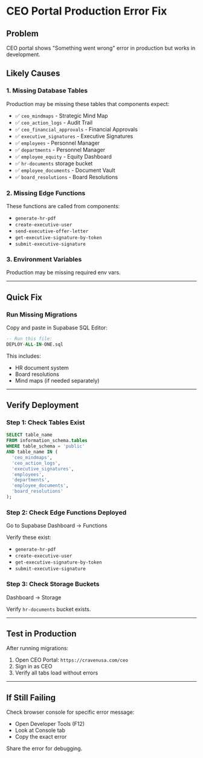 # CEO Portal Production Error Fix

## Problem
CEO portal shows "Something went wrong" error in production but works in development.

## Likely Causes

### 1. Missing Database Tables
Production may be missing these tables that components expect:

- ✅ `ceo_mindmaps` - Strategic Mind Map
- ✅ `ceo_action_logs` - Audit Trail  
- ✅ `ceo_financial_approvals` - Financial Approvals
- ✅ `executive_signatures` - Executive Signatures
- ✅ `employees` - Personnel Manager
- ✅ `departments` - Personnel Manager
- ✅ `employee_equity` - Equity Dashboard
- ✅ `hr-documents` storage bucket
- ✅ `employee_documents` - Document Vault
- ✅ `board_resolutions` - Board Resolutions

### 2. Missing Edge Functions
These functions are called from components:

- `generate-hr-pdf`
- `create-executive-user`
- `send-executive-offer-letter`
- `get-executive-signature-by-token`
- `submit-executive-signature`

### 3. Environment Variables
Production may be missing required env vars.

---

## Quick Fix

### Run Missing Migrations
Copy and paste in Supabase SQL Editor:

```sql
-- Run this file:
DEPLOY-ALL-IN-ONE.sql
```

This includes:
- HR document system
- Board resolutions
- Mind maps (if needed separately)

---

## Verify Deployment

### Step 1: Check Tables Exist
```sql
SELECT table_name 
FROM information_schema.tables 
WHERE table_schema = 'public' 
AND table_name IN (
  'ceo_mindmaps',
  'ceo_action_logs', 
  'executive_signatures',
  'employees',
  'departments',
  'employee_documents',
  'board_resolutions'
);
```

### Step 2: Check Edge Functions Deployed
Go to Supabase Dashboard → Functions

Verify these exist:
- `generate-hr-pdf`
- `create-executive-user`
- `get-executive-signature-by-token`
- `submit-executive-signature`

### Step 3: Check Storage Buckets
Dashboard → Storage

Verify `hr-documents` bucket exists.

---

## Test in Production

After running migrations:

1. Open CEO Portal: `https://cravenusa.com/ceo`
2. Sign in as CEO
3. Verify all tabs load without errors

---

## If Still Failing

Check browser console for specific error message:
- Open Developer Tools (F12)
- Look at Console tab
- Copy the exact error

Share the error for debugging.

